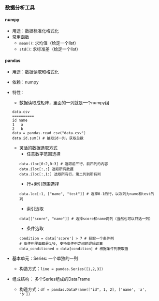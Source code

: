 ### 数据分析工具

#### numpy
- 用途：数据标准化格式化
- 常用函数
    - `mean()`: 求均值（给定一个list）
    - `std()`: 求标准差（给定一个list）

#### pandas
- 用途：数据读取和格式化
- 依赖：numpy
- 特性：
    - 数据读取成矩阵，里面的一列就是一个numpy组
    ```
    data.csv
    ==========
    id name
    1   a
    2   b
    data = pandas.read_csv("data.csv")
    data.id.sum() # 抽取id一列，获取总数
    ```
    - 灵活的数据选取方式
        - 任意数字范围选择
        ```
        data.iloc[0:2,0:3] # 选取前三行，前四列的内容
        data.iloc[:,:] 选取所有数据
        data.iloc[:,1:] 选取所有行，第二列到所有列
        ```
        - 行+索引范围选择
        ```
        data.loc[:1, ["name", "test"]] # 选择0-1的行，以及列为name和test的列
        ```
        - 索引选取
        ```
        data[["score", "name"]] # 选择score和name两列（当然也可以只选一列）
        ```
        - 条件选取
        ```
        condition = data['score'] > 7 # 获取一个条件列
        # 条件列里面都是1/0, 支持条件列之间的逻辑运算
        data_conditioned = data[condition] # 根据条件列获取值
        ```
        
- 基本单元：Series: 一个单独的一列
    - 构造方式：`line = pandas.Series([1,2,3])`
- 组成结构： 多个Series组成的DataFrame
    - 构造方式：`df = pandas.DataFrame(["id", 1, 2], ['name', 'a', 'b'])`
    